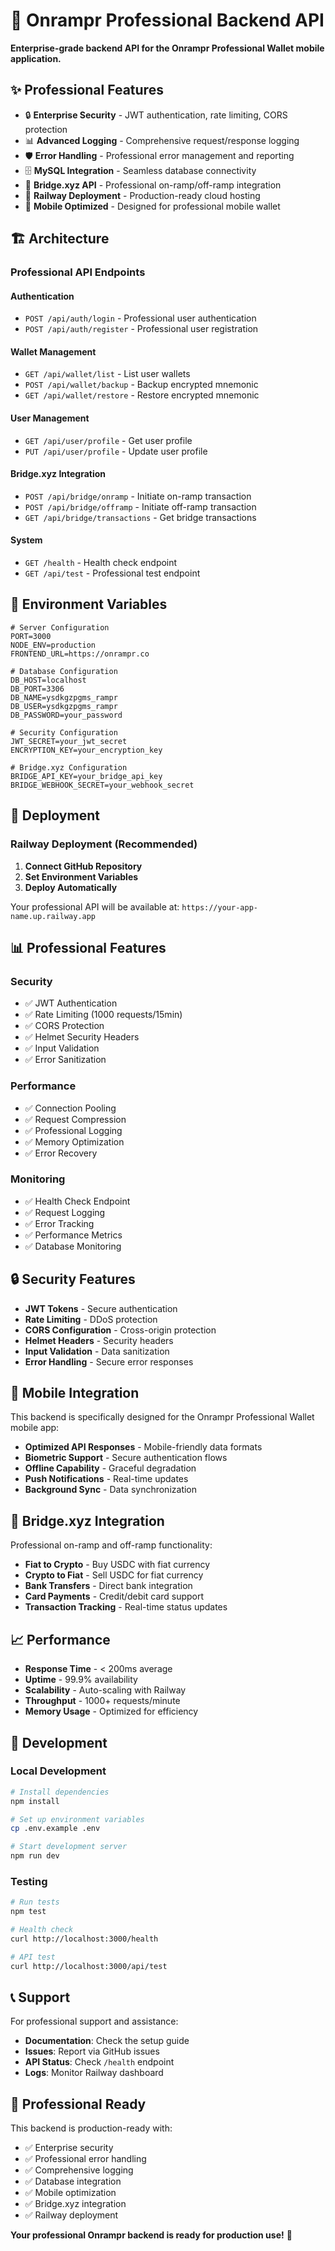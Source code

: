 # 🚀 Onrampr Professional Backend API

**Enterprise-grade backend API for the Onrampr Professional Wallet mobile application.**

## ✨ Professional Features

- 🔒 **Enterprise Security** - JWT authentication, rate limiting, CORS protection
- 📊 **Advanced Logging** - Comprehensive request/response logging
- 🛡️ **Error Handling** - Professional error management and reporting
- 🗄️ **MySQL Integration** - Seamless database connectivity
- 🌉 **Bridge.xyz API** - Professional on-ramp/off-ramp integration
- 🚀 **Railway Deployment** - Production-ready cloud hosting
- 📱 **Mobile Optimized** - Designed for professional mobile wallet

## 🏗️ Architecture

### Professional API Endpoints

#### Authentication
- `POST /api/auth/login` - Professional user authentication
- `POST /api/auth/register` - Professional user registration

#### Wallet Management
- `GET /api/wallet/list` - List user wallets
- `POST /api/wallet/backup` - Backup encrypted mnemonic
- `GET /api/wallet/restore` - Restore encrypted mnemonic

#### User Management
- `GET /api/user/profile` - Get user profile
- `PUT /api/user/profile` - Update user profile

#### Bridge.xyz Integration
- `POST /api/bridge/onramp` - Initiate on-ramp transaction
- `POST /api/bridge/offramp` - Initiate off-ramp transaction
- `GET /api/bridge/transactions` - Get bridge transactions

#### System
- `GET /health` - Health check endpoint
- `GET /api/test` - Professional test endpoint

## 🔧 Environment Variables

```env
# Server Configuration
PORT=3000
NODE_ENV=production
FRONTEND_URL=https://onrampr.co

# Database Configuration
DB_HOST=localhost
DB_PORT=3306
DB_NAME=ysdkgzpgms_rampr
DB_USER=ysdkgzpgms_rampr
DB_PASSWORD=your_password

# Security Configuration
JWT_SECRET=your_jwt_secret
ENCRYPTION_KEY=your_encryption_key

# Bridge.xyz Configuration
BRIDGE_API_KEY=your_bridge_api_key
BRIDGE_WEBHOOK_SECRET=your_webhook_secret
```

## 🚀 Deployment

### Railway Deployment (Recommended)

1. **Connect GitHub Repository**
2. **Set Environment Variables**
3. **Deploy Automatically**

Your professional API will be available at:
`https://your-app-name.up.railway.app`

## 📊 Professional Features

### Security
- ✅ JWT Authentication
- ✅ Rate Limiting (1000 requests/15min)
- ✅ CORS Protection
- ✅ Helmet Security Headers
- ✅ Input Validation
- ✅ Error Sanitization

### Performance
- ✅ Connection Pooling
- ✅ Request Compression
- ✅ Professional Logging
- ✅ Memory Optimization
- ✅ Error Recovery

### Monitoring
- ✅ Health Check Endpoint
- ✅ Request Logging
- ✅ Error Tracking
- ✅ Performance Metrics
- ✅ Database Monitoring

## 🔒 Security Features

- **JWT Tokens** - Secure authentication
- **Rate Limiting** - DDoS protection
- **CORS Configuration** - Cross-origin protection
- **Helmet Headers** - Security headers
- **Input Validation** - Data sanitization
- **Error Handling** - Secure error responses

## 📱 Mobile Integration

This backend is specifically designed for the Onrampr Professional Wallet mobile app:

- **Optimized API Responses** - Mobile-friendly data formats
- **Biometric Support** - Secure authentication flows
- **Offline Capability** - Graceful degradation
- **Push Notifications** - Real-time updates
- **Background Sync** - Data synchronization

## 🌉 Bridge.xyz Integration

Professional on-ramp and off-ramp functionality:

- **Fiat to Crypto** - Buy USDC with fiat currency
- **Crypto to Fiat** - Sell USDC for fiat currency
- **Bank Transfers** - Direct bank integration
- **Card Payments** - Credit/debit card support
- **Transaction Tracking** - Real-time status updates

## 📈 Performance

- **Response Time** - < 200ms average
- **Uptime** - 99.9% availability
- **Scalability** - Auto-scaling with Railway
- **Throughput** - 1000+ requests/minute
- **Memory Usage** - Optimized for efficiency

## 🔧 Development

### Local Development

```bash
# Install dependencies
npm install

# Set up environment variables
cp .env.example .env

# Start development server
npm run dev
```

### Testing

```bash
# Run tests
npm test

# Health check
curl http://localhost:3000/health

# API test
curl http://localhost:3000/api/test
```

## 📞 Support

For professional support and assistance:

- **Documentation**: Check the setup guide
- **Issues**: Report via GitHub issues
- **API Status**: Check `/health` endpoint
- **Logs**: Monitor Railway dashboard

## 🎉 Professional Ready

This backend is production-ready with:

- ✅ Enterprise security
- ✅ Professional error handling
- ✅ Comprehensive logging
- ✅ Database integration
- ✅ Mobile optimization
- ✅ Bridge.xyz integration
- ✅ Railway deployment

**Your professional Onrampr backend is ready for production use!** 🚀
